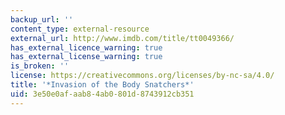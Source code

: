 ```yaml
---
backup_url: ''
content_type: external-resource
external_url: http://www.imdb.com/title/tt0049366/
has_external_licence_warning: true
has_external_license_warning: true
is_broken: ''
license: https://creativecommons.org/licenses/by-nc-sa/4.0/
title: '*Invasion of the Body Snatchers*'
uid: 3e50e0af-aab8-4ab0-801d-8743912cb351
---
```

